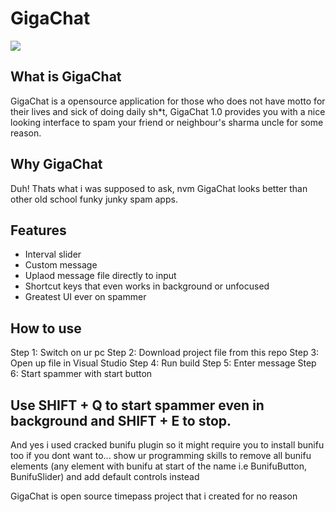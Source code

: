 # GigaChat

![](https://media.tenor.com/yPUAJMwL2uwAAAAC/gigachad.gif)


## What is GigaChat
GigaChat is a opensource application for those who does not have motto for their lives and sick of doing daily sh*t, GigaChat 1.0 provides you with a nice looking interface to spam your friend or neighbour's sharma uncle for some reason. 

## Why GigaChat
Duh! Thats what i was supposed to ask, nvm GigaChat looks better than other old school funky junky spam apps.

## Features
- Interval slider
- Custom message
- Uplaod message file directly to input
- Shortcut keys that even works in background or unfocused
- Greatest UI ever on spammer

## How to use
Step 1: Switch on ur pc
Step 2: Download project file from this repo
Step 3: Open up file in Visual Studio
Step 4: Run build
Step 5: Enter message
Step 6: Start spammer with start button

## Use SHIFT + Q to start spammer even in background and SHIFT + E to stop.


And yes i used cracked bunifu plugin so it might require you to install bunifu too if you dont want to... show ur programming skills to remove all bunifu elements (any element with bunifu at start of the name i.e BunifuButton, BunifuSlider) and add default controls instead 


GigaChat is open source timepass project that i created for no reason
